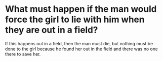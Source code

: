 # What must happen if the man would force the girl to lie with him when they are out in a field?

If this happens out in a field, then the man must die, but nothing must be done to the girl because he found her out in the field and there was no one there to save her.
